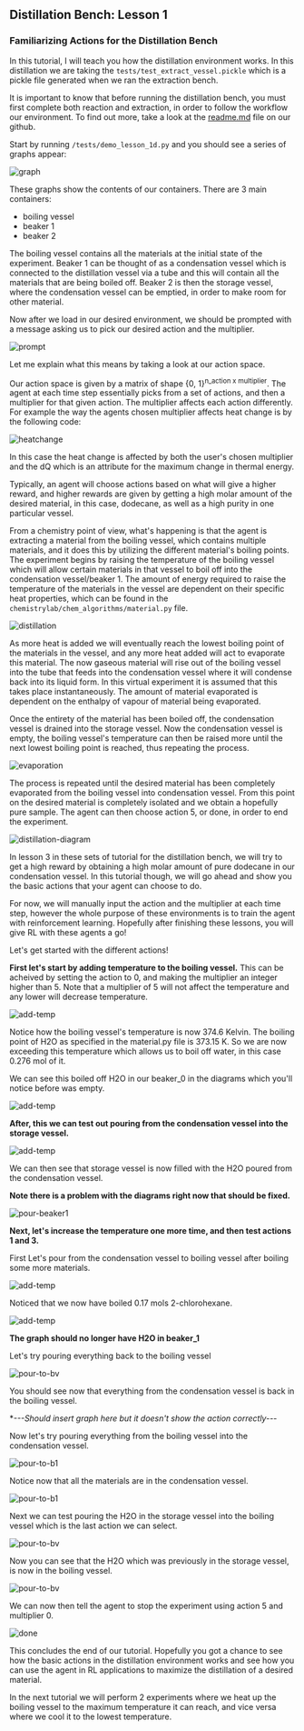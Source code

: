 ## Distillation Bench: Lesson 1

### Familiarizing Actions for the Distillation Bench

In this tutorial, I will teach you how the distillation environment works. In this distillation we are taking the 
`tests/test_extract_vessel.pickle` which is a pickle file generated when we ran the extraction bench. 

It is important to
know that before running the distillation bench, you must first complete both reaction and extraction, in order to follow
the workflow our environment. To find out more, take a look at the [readme.md](https://github.com/CLEANit/chemistrygym) file on our github.

Start by running `/tests/demo_lesson_1d.py` and you should see a series of graphs appear:

![graph](../sample_figures/lesson_1d_image0.PNG)

These graphs show the contents of our containers. There are 3 main containers:
- boiling vessel
- beaker 1
- beaker 2

The boiling vessel contains all the materials at the initial state of the experiment. Beaker 1 can be thought of as a 
condensation vessel which is connected to the distillation vessel via a tube and this will contain all the materials 
that are being boiled off. Beaker 2 is then the storage vessel, where the condensation vessel can be emptied, in order 
to make room for other material.

Now after we load in our desired environment, we should be prompted with a message asking us to pick our desired action and 
the multiplier.

![prompt](../sample_figures/lesson_1d_image1.PNG)

Let me explain what this means by taking a look at our action space. 

Our action space is given by a matrix of shape {0, 1}<sup>n_action x multiplier</sup>. The agent at each time step 
essentially picks from a set of actions, and then a multiplier for that given action. The multiplier affects each action
differently. For example the way the agents chosen multiplier affects heat change is by the following code:

![heatchange](../sample_figures/lesson_1d_image2.PNG)

In this case the heat change is affected by both the user's chosen multiplier and the dQ which is an attribute for the 
maximum change in thermal energy. 

Typically, an agent will choose actions based on what will give a higher reward, and higher rewards are given by getting
a high molar amount of the desired material, in this case, dodecane, as well as a high purity in one particular vessel.

From a chemistry point of view, what's happening is that the agent is extracting a material from the boiling vessel, 
which contains multiple materials, and it does this by utilizing the different material's boiling points. The experiment
begins by raising the temperature of the boiling vessel which will allow certain materials in that vessel to boil off 
into the condensation vessel/beaker 1. The amount of energy required to raise the temperature of the materials in the 
vessel are dependent on their specific heat properties, which can be found in the `chemistrylab/chem_algorithms/material.py`
file. 

![distillation](../sample_figures/lesson_1d_aestheticimg_0)

As more heat is added we will eventually reach the lowest boiling point of the materials in the vessel, and any more 
heat added will act to evaporate this material. The now gaseous material will rise out of the boiling vessel into the 
tube that feeds into the condensation vessel where it will condense back into its liquid form. In this virtual experiment 
it is assumed that this takes place instantaneously. The amount of material evaporated is dependent on the enthalpy of 
vapour of material being evaporated. 

Once the entirety of the material has been boiled off, the condensation vessel is drained into the storage vessel. Now 
the condensation vessel is empty, the boiling vessel's temperature can then be raised more until the next lowest boiling 
point is reached, thus repeating the process.

![evaporation](../sample_figures/lesson_1d_aestheticimg_1)

The process is repeated until the desired material has been completely evaporated from the boiling vessel into 
condensation vessel. From this point on the desired material is completely isolated and we obtain a hopefully pure sample.
The agent can then choose action 5, or done, in order to end the experiment.

![distillation-diagram](../sample_figures/lesson_1d_image3.PNG)

In lesson 3 in these sets of tutorial for the distillation bench, we will try to get a high reward by obtaining a high 
molar amount of pure dodecane in our condensation vessel. In this tutorial though, we will go ahead and show you the 
basic actions that your agent can choose to do. 

For now, we will manually input the action and the multiplier at each time step, however the whole purpose of these 
environments is to train the agent with reinforcement learning. Hopefully after finishing these lessons, you will give
RL with these agents a go!

Let's get started with the different actions!

**First let's start by adding temperature to the boiling vessel.** This can be acheived by setting the action to 0, and 
making the multiplier an integer higher than 5. Note that a multiplier of 5 will not affect the temperature and any 
lower will decrease temperature.

![add-temp](../sample_figures/lesson_1d_image4.PNG)

Notice how the boiling vessel's temperature is now 374.6 Kelvin. The boiling point of H2O as specified in the material.py
file is 373.15 K. So we are now exceeding this temperature which allows us to boil off water, in this case 0.276 mol of
it. 

We can see this boiled off H2O in our beaker_0 in the diagrams which you'll notice before was empty.

![add-temp](../sample_figures/lesson_1d_image5.PNG)

**After, this we can test out pouring from the condensation vessel into the storage vessel.**

![add-temp](../sample_figures/lesson_1d_image6.PNG)

We can then see that storage vessel is now filled with the H2O poured from the condensation vessel. 

**Note there is a problem with the diagrams right now that should be fixed.**

![pour-beaker1](../sample_figures/lesson_1d_image7.PNG)

**Next, let's increase the temperature one more time, and then test actions 1 and 3.**

First Let's pour from the condensation vessel to boiling vessel after boiling some more materials.

![add-temp](../sample_figures/lesson_1d_image8.PNG)

Noticed that we now have boiled 0.17 mols 2-chlorohexane.

![add-temp](../sample_figures/lesson_1d_image9.PNG)

**The graph should no longer have H2O in beaker_1**

Let's try pouring everything back to the boiling vessel

![pour-to-bv](../sample_figures/lesson_1d_image10.PNG)

You should see now that everything from the condensation vessel is back in the boiling vessel.

**---Should insert graph here but it doesn't show the action correctly---*

Now let's try pouring everything from the boiling vessel into the condensation vessel.

![pour-to-b1](../sample_figures/lesson_1d_image11.PNG)

Notice now that all the materials are in the condensation vessel.

![pour-to-b1](../sample_figures/lesson_1d_image12.PNG)

Next we can test pouring the H2O in the storage vessel into the boiling vessel which is the last action we can select.

![pour-to-bv](../sample_figures/lesson_1d_image13.PNG)

Now you can see that the H2O which was previously in the storage vessel, is now in the boiling vessel.

![pour-to-bv](../sample_figures/lesson_1d_image14.PNG)

We can now then tell the agent to stop the experiment using action 5 and multiplier 0.

![done](../sample_figures/lesson_1d_image15.PNG)

This concludes the end of our tutorial. Hopefully you got a chance to see how the basic actions in the distillation 
environment works and see how you can use the agent in RL applications to maximize the distillation of a desired material.

In the next tutorial we will perform 2 experiments where we heat up the boiling vessel to the maximum temperature it can
reach, and vice versa where we cool it to the lowest temperature.

